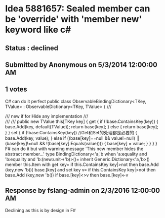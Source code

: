 # Idea 5881657: Sealed member can be 'override' with 'member new' keyword like c# #

## Status : declined

## Submitted by Anonymous on 5/3/2014 12:00:00 AM

## 1 votes

C# can do it perfect
public class ObservableBindingDictionary<TKey, TValue> : ObservableDictionary<TKey, TValue>
{
/// <summary>
/// new if for Hide any implementation
/// </summary>
/// <param name="key"></param>
/// <returns></returns>
public new TValue this[TKey key]
{
get
{
if (!base.ContainsKey(key))
{
base.Add(key, default(TValue));
return base[key];
}
else
{
return base[key];
}
}
set
{
if (!base.ContainsKey(key)) //Get和Set的处理都是必要的
{
base.Add(key, value);
}
else if ((base[key]==null && value!=null) || (base[key]!=null && !(base[key].Equals(value))))
{
base[key] = value;
}
}
}
}
F# can do it but with warning message 'This new member hides the abstract member...'
type BindingDictionary<'a,'b when 'a:equality and 'b:equality and 'b:(new:unit->'b)>()=
inherit Generic.Dictionary<'a,'b>()
member this.Item
with get key=
if this.ContainsKey key|>not then base.Add (key,new 'b())
base.[key]
and set key v=
if this.ContainsKey key|>not then base.Add (key,new 'b())
if base.[key]<>v then base.[key]<-v

## Response by fslang-admin on 2/3/2016 12:00:00 AM

Declining as this is by design in F#

